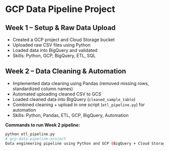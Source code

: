 # GCP Data Pipeline Project

## Week 1 – Setup & Raw Data Upload
- Created a GCP project and Cloud Storage bucket
- Uploaded raw CSV files using Python
- Loaded data into BigQuery and validated
- Skills: Python, GCP, BigQuery, ETL, SQL

## Week 2 – Data Cleaning & Automation
- Implemented data cleaning using Pandas (removed missing rows, standardized column names)
- Automated uploading cleaned CSV to GCS
- Loaded cleaned data into BigQuery (`cleaned_sample_table`)
- Combined cleaning + upload in one script (`etl_pipeline.py`) for automation
- Skills: Python, Pandas, ETL, GCP, BigQuery, Automation

**Commands to run Week 2 pipeline:**
```bash
python etl_pipeline.py
# gcp-data-pipeline-project
Data engineering pipeline using Python and GCP (BigQuery + Cloud Storage)
